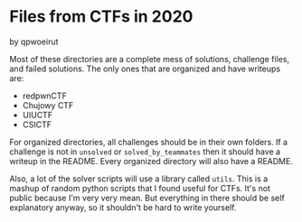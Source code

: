 # Files from CTFs in 2020
by qpwoeirut

Most of these directories are a complete mess of solutions, challenge files, and failed solutions.
The only ones that are organized and have writeups are:
* redpwnCTF
* Chujowy CTF
* UIUCTF
* CSICTF

For organized directories, all challenges should be in their own folders.
If a challenge is not in `unsolved` or `solved_by_teammates` then it should have a writeup in the README.
Every organized directory will also have a README.

Also, a lot of the solver scripts will use a library called `utils`.
This is a mashup of random python scripts that I found useful for CTFs.
It's not public because I'm very very mean.
But everything in there should be self explanatory anyway, so it shouldn't be hard to write yourself.